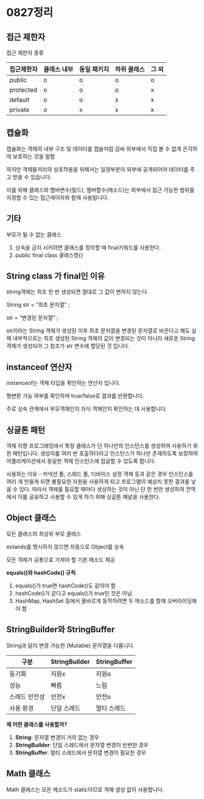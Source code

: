 # 0827정리

## 접근 제한자

접근 제한자 종류

| 접근제한자 | 클래스 내부 | 동일 패키지 | 하위 클래스 | 그 외 |
| --- | --- | --- | --- | --- |
| public | o | o | o | o |
| protected | o | o | o | x |
| default | o | o | x | x |
| private | o | x | x | x |

## 캡슐화

캡슐화는 객체의 내부 구조 및 데이터를 캡슐처럼 감싸 외부에서 직접 볼 수 없게 은긱하여 보호하는 것을 말함

하지만 객체들끼리의 상호작용을 위해서는 일정부분이 외부에 공개되어야 데이터를 주고 받을 수 있습니다.

이를 위해 클래스와 멤버변수(필드), 멤버함수(메소드)는 외부에서 접근 가능한 범위를 지정할 수 있는 접근제어자와 함께 사용됩니다.

## 기타

부모가 될 수 없는 클래스

1. 상속을 금지 시키려면 클래스를 정의할 때 final키워드를 사용한다.
2. public final class 클래스명{}

## String class 가 final인 이유

string객체는 최초 한 번 생성되면 절대로 그 값이 변하지 않는다.

String str = “최초 문자열” ;

str = “변경된 문자열” ; 

str이라는 String 객체가 생성된 이후 최초 문자열을 변경된 문자열로 바꾼다고 해도 실제 내부적으로는 최초 생성된 String 객체의 값이 변경되는 것이 아니라 새로운 String객체가 생성되어 그 참조가 str 변수에 할당된 것 입니다.

## instanceof 연산자

instanceof는 객체 타입을 확인하는 연산자 입니다.

형변환 가능 여부를 확인하며 true/false로 결과를 반환합니다.

주로 상속 관계에서 부모객체인지 자식 객체인지 확인하는 데 사용합니다.

## 싱글톤 패턴

객체 지향 프로그래밍에서 특정 클래스가 단 하나만의 인스턴스를 생성하여 사용하기 휘한 패턴입니다. 생성자를 여러 번 호출하더라고 인스턴스가 하나만 존재하도록 보장하여 어플리케이션에서 동일한 객체 인스턴스에 접글할 수 있도록 합니다.

사용하는 이유 - 커넥션 풀, 스레드 풀, 디바이스 설정 객체 등과 같은 경우 인스턴스를 여러 개 만들게 되면 불필요한 자원을 사용하게 되고 프로그램이 예상치 못한 결과를 낳을 수 있다. 따라서 객체를 필요할 때마다 생성하는 것이 아닌 단 한 번만 생성하여 전역에서 이를 공유하고 사용할 수 있게 하기 위해 싱글톤 패넡을 사용한다.

## Object 클래스

모든 클래스의 최상위 부모 클래스

extands를 명시하지 않으면 자동으로 Object를 상속

모든 객체가 공통으로 가져야 할 기본 메소드 제공

**equals()와 hashCode() 규칙**

1. equals()가 true면 hashCode()도 같아야 함
2. hashCode()가 같다고 equals()가 true인 것은 아님
3. HashMap, HashSet 등에서 올바르게 동작하려면 두 메소드를 함께 오버라이딩해야 함

## StringBuilder와 StringBuffer

String과 달리 변경 가능한 (Mutable) 문자열을 다룹니다.

| 구분 | StringBuilder | StringBuffer |
| --- | --- | --- |
| 동기화 | 지원x | 지원o |
| 성능 | 빠름 | 느림 |
| 스레드 안전성 | 안전x | 안전o |
| 사용 환경 | 단일 스레드 | 멀티 스레드 |

**제 어떤 클래스를 사용할까?**

1. **String**: 문자열 변경이 거의 없는 경우
2. **StringBuilder**: 단일 스레드에서 문자열 변경이 빈번한 경우
3. **StringBuffer**: 멀티 스레드에서 문자열 변경이 필요한 경우

## Math 클래스

Math 클래스는 모든 메소드가 static이므로 객체 생성 없이 사용합니다.